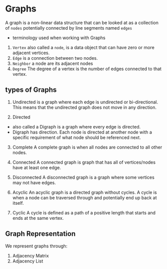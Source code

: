 # Graphs

A graph is a non-linear data structure that can be looked at as a collection of `nodes` potentially connected by line segments named `edges`

- terminology used when working with Graphs

1. `Vertex` also called a `node`, is a data object that can have zero or more adjacent vertices.
2. `Edge` is a connection between two nodes.
3. `Neighbor` a node are its adjacent nodes
4. `Degree` The degree of a vertex is the number of edges connected to that vertex.

## types of Graphs

1. Undirected
   is a graph where each edge is undirected or bi-directional. This means that the undirected graph does not move in any direction.

2. Directed

- also called a Digraph is a graph where every edge is directed.
- Digraph has direction. Each node is directed at another node with a specific requirement of what node should be referenced next.

3. Complete
   A complete graph is when all nodes are connected to all other nodes.
4. Connected
   A connected graph is graph that has all of vertices/nodes have at least one edge.
5. Disconnected
   A disconnected graph is a graph where some vertices may not have edges.

6. Acyclic
   An acyclic graph is a directed graph without cycles.
   A cycle is when a node can be traversed through and potentially end up back at itself.
7. Cyclic
   A cycle is defined as a path of a positive length that starts and ends at the same vertex.

## Graph Representation

We represent graphs through:

1. Adjacency Matrix
2. Adjacency List
